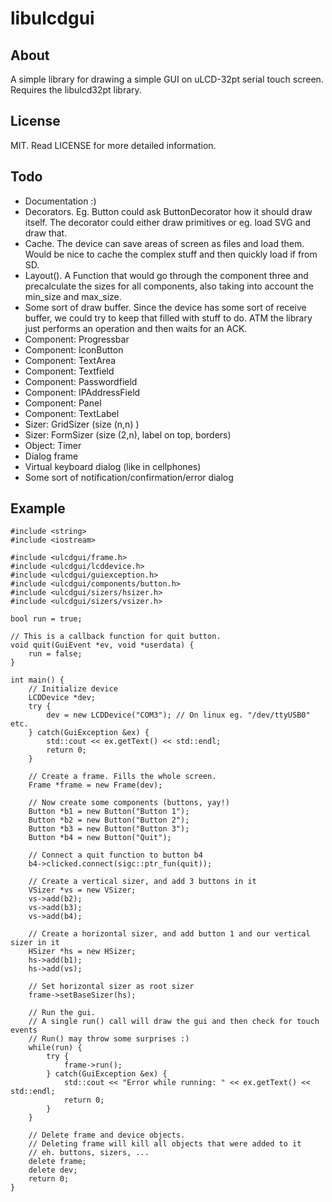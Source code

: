 libulcdgui
==========

About
-----
A simple library for drawing a simple GUI on uLCD-32pt serial touch screen.
Requires the libulcd32pt library.

License
-------
MIT. Read LICENSE for more detailed information.

Todo
----
* Documentation :)
* Decorators. Eg. Button could ask ButtonDecorator how it should draw itself. 
  The decorator could either draw primitives or eg. load SVG and draw that.
* Cache. The device can save areas of screen as files and load them. 
  Would be nice to cache the complex stuff and then quickly load if from SD.
* Layout(). A Function that would go through the component three and precalculate 
  the sizes for all components, also taking into account the min_size and max_size.
* Some sort of draw buffer. Since the device has some sort of receive buffer, 
  we could try to keep that filled with stuff to do. ATM the library just 
  performs an operation and then waits for an ACK.
* Component: Progressbar
* Component: IconButton
* Component: TextArea
* Component: Textfield
* Component: Passwordfield
* Component: IPAddressField
* Component: Panel
* Component: TextLabel
* Sizer: GridSizer (size (n,n) )
* Sizer: FormSizer (size (2,n), label on top, borders)
* Object: Timer
* Dialog frame
* Virtual keyboard dialog (like in cellphones)
* Some sort of notification/confirmation/error dialog

Example
-------
    #include <string>
    #include <iostream>

    #include <ulcdgui/frame.h>
    #include <ulcdgui/lcddevice.h>
    #include <ulcdgui/guiexception.h>
    #include <ulcdgui/components/button.h>
    #include <ulcdgui/sizers/hsizer.h>
    #include <ulcdgui/sizers/vsizer.h>

    bool run = true;

    // This is a callback function for quit button.
    void quit(GuiEvent *ev, void *userdata) {
        run = false;
    }

    int main() {
        // Initialize device
        LCDDevice *dev;
        try {
            dev = new LCDDevice("COM3"); // On linux eg. "/dev/ttyUSB0" etc.
        } catch(GuiException &ex) {
            std::cout << ex.getText() << std::endl;
            return 0;
        }

        // Create a frame. Fills the whole screen.
        Frame *frame = new Frame(dev);

        // Now create some components (buttons, yay!)
        Button *b1 = new Button("Button 1");
        Button *b2 = new Button("Button 2");
        Button *b3 = new Button("Button 3");
        Button *b4 = new Button("Quit");

        // Connect a quit function to button b4
        b4->clicked.connect(sigc::ptr_fun(quit));

        // Create a vertical sizer, and add 3 buttons in it
        VSizer *vs = new VSizer;
        vs->add(b2);
        vs->add(b3);
        vs->add(b4);

        // Create a horizontal sizer, and add button 1 and our vertical sizer in it
        HSizer *hs = new HSizer;
        hs->add(b1);
        hs->add(vs);

        // Set horizontal sizer as root sizer
        frame->setBaseSizer(hs);

        // Run the gui.
        // A single run() call will draw the gui and then check for touch events
        // Run() may throw some surprises :)
        while(run) {
            try {
                frame->run();
            } catch(GuiException &ex) {
                std::cout << "Error while running: " << ex.getText() << std::endl;
                return 0;
            }
        }

        // Delete frame and device objects.
        // Deleting frame will kill all objects that were added to it
        // eh. buttons, sizers, ...
        delete frame;
        delete dev;
        return 0;
    }